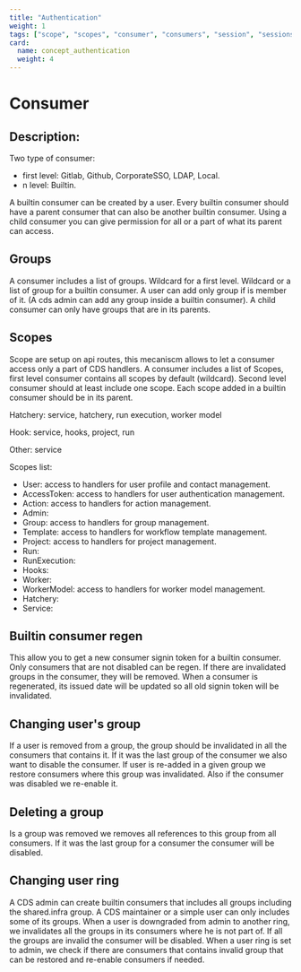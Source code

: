 ```yaml
---
title: "Authentication"
weight: 1
tags: ["scope", "scopes", "consumer", "consumers", "session", "sessions", "builtin", "gitlab", "github", "sso", "local", "ldap"]
card: 
  name: concept_authentication
  weight: 4
---
```


# Consumer

## Description:

Two type of consumer: 

- first level: Gitlab, Github, CorporateSSO, LDAP, Local.
- n level: Builtin.

A builtin consumer can be created by a user. 
Every builtin consumer should have a parent consumer that can also be another builtin consumer.
Using a child consumer you can give permission for all or a part of what its parent can access.

## Groups

A consumer includes a list of groups.
Wildcard for a first level.
Wildcard or a list of group for a builtin consumer.
A user can add only group if is member of it. (A cds admin can add any group inside a builtin consumer).
A child consumer can only have groups that are in its parents.

## Scopes

Scope are setup on api routes, this mecaniscm allows to let a consumer access only a part of CDS handlers.
A consumer includes a list of Scopes, first level consumer contains all scopes by default (wildcard). Second level consumer should at least include one scope.
Each scope added in a builtin consumer should be in its parent.

Hatchery: service, hatchery, run execution, worker model

Hook: service, hooks, project, run

Other: service

Scopes list:

- User: access to handlers for user profile and contact management.
- AccessToken: access to handlers for user authentication management.
- Action: access to handlers for action management. 
- Admin: 
- Group: access to handlers for group management.
- Template: access to handlers for workflow template management.
- Project: access to handlers for project management.
- Run: 
- RunExecution: 
- Hooks: 
- Worker: 
- WorkerModel: access to handlers for worker model management.
- Hatchery: 
- Service: 

## Builtin consumer regen

This allow you to get a new consumer signin token for a builtin consumer.
Only consumers that are not disabled can be regen. If there are invalidated groups in the consumer, they will be removed.
When a consumer is regenerated, its issued date will be updated so all old signin token will be invalidated.

## Changing user's group

If a user is removed from a group, the group should be invalidated in all the consumers that contains it.
If it was the last group of the consumer we also want to disable the consumer.
If user is re-added in a given group we restore consumers where this group was invalidated. Also if the consumer was disabled we re-enable it.

## Deleting a group

Is a group was removed we removes all references to this group from all consumers.
If it was the last group for a consumer the consumer will be disabled.

## Changing user ring

A CDS admin can create builtin consumers that includes all groups including the shared.infra group.
A CDS maintainer or a simple user can only includes some of its groups.
When a user is downgraded from admin to another ring, we invalidates all the groups in its consumers where he is not part of.
If all the groups are invalid the consumer will be disabled.
When a user ring is set to admin, we check if there are consumers that contains invalid group that can be restored and re-enable consumers if needed.

